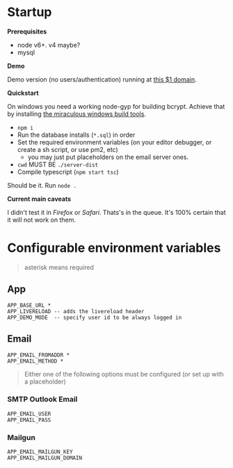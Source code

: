 # Startup

**Prerequisites**  
- node v6+. v4 maybe?
- mysql

**Demo**

Demo version (no users/authentication) running at [this $1 domain](https://www.champison.top).

**Quickstart**

On windows you need a working node-gyp for building bcrypt.
Achieve that by installing [the miraculous windows build tools](https://github.com/felixrieseberg/windows-build-tools).

- `npm i`  
- Run the database installs (`*.sql`) in order
- Set the required environment variables (on your editor debugger, or create a sh script, or use pm2, etc)  
  - you may just put placeholders on the email server ones.
- `cwd` MUST BE `./server-dist`
- Compile typescript (`npm start tsc`)

Should be it. Run `node .`

**Current main caveats**

I didn't test it in _Firefox_ or _Safari_. Thats's in the queue. It's 100% certain that it will not work on them.

# Configurable environment variables

> asterisk means required

## App

    APP_BASE_URL *
    APP_LIVERELOAD -- adds the livereload header
    APP_DEMO_MODE  -- specify user id to be always logged in

## Email

    APP_EMAIL_FROMADDR *
    APP_EMAIL_METHOD *

> Either one of the following options must be configured (or set up with a placeholder)

### SMTP Outlook Email

    APP_EMAIL_USER  
    APP_EMAIL_PASS  

### Mailgun

    APP_EMAIL_MAILGUN_KEY
    APP_EMAIL_MAILGUN_DOMAIN  
